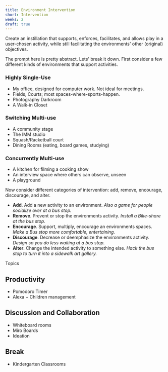 ```yaml
---
title: Environment Intervention
short: Intervention
weeks: 2
draft: true
---
```


Create an instillation that supports, enforces, facilitates, and allows play in a user-chosen activity, while still facilitating the environments' other (original) objectives. 

The prompt here is pretty abstract. Lets' break it down. First consider a few different kinds of environments that support activities.

### Highly Single-Use
- My office, designed for computer work. Not ideal for meetings.
- Fields, Courts; most spaces-where-sports-happen. 
- Photography Darkroom
- A Walk-in Closet

### Switching Multi-use
- A community stage
- The IMM studio
- Squash/Racketball court
- Dining Rooms (eating, board games, studying)

### Concurrently Multi-use
- A kitchen for filming a cooking show
- An interview space where others can observe, unseen
- A playground

Now consider different categories of intervention: add, remove, encourage, discourage, and alter.

- **Add**. Add a new activity to an environment. *Also a game for people socialize over at a bus stop.*
- **Remove**. Prevent or stop the environments activity. *Install a Bike-share at the bus stop.*
- **Encourage**. Support, multiply, encourage an environments spaces. *Make a Bus stop more comfortable, entertaining.*
- **Discourage**. Decrease or deemphasize the environments activity. *Design so you do less waiting at a bus stop.*
- **Alter**. Change the intended activity to something else. *Hack the bus stop to turn it into a sidewalk art gallery.*

Topics

## Productivity
- Pomodoro Timer
- Alexa + Children management

## Discussion and Collaboration
- Whiteboard rooms
- Miro Boards
- Ideation

## Break
- Kindergarten Classrooms
